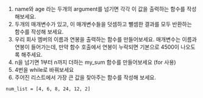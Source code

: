 1. name와 age 라는 두개의 argument를 넘기면 각각 이 값을 출력하는 함수를
작성해보세요.
2. 두개의 매개변수가 있고, 이 매개변수들을 덧셈하고 뺄셈한 결과를 모두 반환하는 함수를 작성해 보세요.
3. 우리 회사 멤버의 이름과 연봉을 출력하는 함수를 만들어보세요.
매개변수는 이름과 연봉이 들어가는데, 만약 함수 호출에서 연봉이 누락되면 기본으로 4500이 나오도록 해주세요.
4. n을 넘기면 1부터 n까지 더하는 my_sum 함수를 만들어보세요 (for 사용)
5. 4번을 while로 바꿔보세요
6. 주어진 리스트에서 가장 큰 값을 찾아주는 함수를 작성해 보세요.
```
num_list = [4, 6, 8, 24, 12, 2]
```